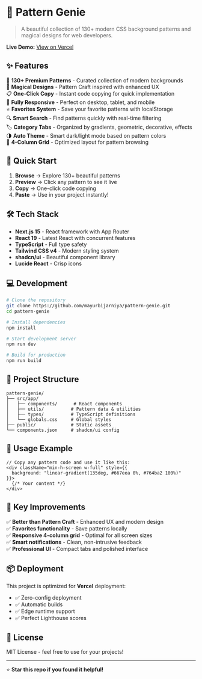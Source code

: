 # 🔮 Pattern Genie

> A beautiful collection of 130+ modern CSS background patterns and magical designs for web developers.

**Live Demo:** [View on Vercel](https://pattern-genie.vercel.app)

## ✨ Features

🎨 **130+ Premium Patterns** - Curated collection of modern backgrounds  
🌟 **Magical Designs** - Pattern Craft inspired with enhanced UX  
📋 **One-Click Copy** - Instant code copying for quick implementation  
📱 **Fully Responsive** - Perfect on desktop, tablet, and mobile  
⭐ **Favorites System** - Save your favorite patterns with localStorage  
🔍 **Smart Search** - Find patterns quickly with real-time filtering  
🏷️ **Category Tabs** - Organized by gradients, geometric, decorative, effects  
🌗 **Auto Theme** - Smart dark/light mode based on pattern colors  
🎯 **4-Column Grid** - Optimized layout for pattern browsing  

## 🚀 Quick Start

1. **Browse** → Explore 130+ beautiful patterns
2. **Preview** → Click any pattern to see it live
3. **Copy** → One-click code copying
4. **Paste** → Use in your project instantly!

## 🛠️ Tech Stack

- **Next.js 15** - React framework with App Router
- **React 19** - Latest React with concurrent features
- **TypeScript** - Full type safety
- **Tailwind CSS v4** - Modern styling system
- **shadcn/ui** - Beautiful component library
- **Lucide React** - Crisp icons

## 💻 Development

```bash
# Clone the repository
git clone https://github.com/mayurbijarniya/pattern-genie.git
cd pattern-genie

# Install dependencies
npm install

# Start development server
npm run dev

# Build for production
npm run build
```

## 📁 Project Structure

```
pattern-genie/
├── src/app/
│   ├── components/      # React components
│   ├── utils/          # Pattern data & utilities  
│   ├── types/          # TypeScript definitions
│   └── globals.css     # Global styles
├── public/             # Static assets
└── components.json     # shadcn/ui config
```

## 🎨 Usage Example

```tsx
// Copy any pattern code and use it like this:
<div className="min-h-screen w-full" style={{
  background: "linear-gradient(135deg, #667eea 0%, #764ba2 100%)"
}}>
  {/* Your content */}
</div>
```

## 🌟 Key Improvements

✅ **Better than Pattern Craft** - Enhanced UX and modern design  
✅ **Favorites functionality** - Save patterns locally  
✅ **Responsive 4-column grid** - Optimal for all screen sizes  
✅ **Smart notifications** - Clean, non-intrusive feedback  
✅ **Professional UI** - Compact tabs and polished interface  

## 📦 Deployment

This project is optimized for **Vercel** deployment:

- ✅ Zero-config deployment
- ✅ Automatic builds
- ✅ Edge runtime support
- ✅ Perfect Lighthouse scores

## 📄 License

MIT License - feel free to use for your projects!


---

⭐ **Star this repo if you found it helpful!**